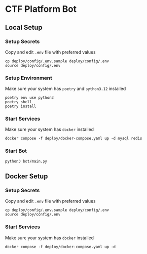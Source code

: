 # CTF Platform Bot

## Local Setup

### Setup Secrets

Copy and edit `.env` file with preferred values

```shell
cp deploy/config/.env.sample deploy/config/.env
source deploy/config/.env
```

### Setup Environment

Make sure your system has `poetry` and `python3.12` installed

```shell
poetry env use python3
poetry shell
poetry install
```

### Start Services

Make sure your system has `docker` installed

```shell
docker compose -f deploy/docker-compose.yaml up -d mysql redis
```

### Start Bot

```shell
python3 bot/main.py
```

## Docker Setup

### Setup Secrets

Copy and edit `.env` file with preferred values

```shell
cp deploy/config/.env.sample deploy/config/.env
source deploy/config/.env
```

### Start Services

Make sure your system has `docker` installed

```shell
docker compose -f deploy/docker-compose.yaml up -d
```
